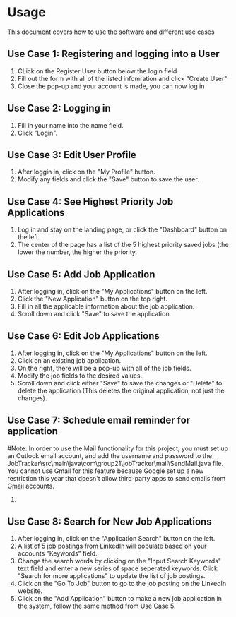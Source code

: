 # Usage

This document covers how to use the software and different use cases

## Use Case 1: Registering and logging into a User

1. CLick on the Register User button below the login field
2. Fill out the form with all of the listed infomration and click "Create User"
3. Close the pop-up and your account is made, you can now log in

## Use Case 2: Logging in

1. Fill in your name into the name field.
2. Click "Login".

## Use Case 3: Edit User Profile

1. After loggin in, click on the "My Profile" button.
2. Modify any fields and click the "Save" button to save the user.

## Use Case 4: See Highest Priority Job Applications

1. Log in and stay on the landing page, or click the "Dashboard" button on the left.
2. The center of the page has a list of the 5 highest priority saved jobs (the lower the number, the higher the priority.

## Use Case 5: Add Job Application

1. After logging in, click on the "My Applications" button on the left.
2. Click the "New Application" button on the top right.
3. Fill in all the applicable information about the job application.
4. Scroll down and click "Save" to save the application.

## Use Case 6: Edit Job Applications

1. After logging in, click on the "My Applications" button on the left.
2. Click on an existing job application.
3. On the right, there will be a pop-up with all of the job fields.
4. Modify the job fields to the desired values.
5. Scroll down and click either "Save" to save the changes or "Delete" to delete the application (This deletes the original application, not just the changes).

## Use Case 7: Schedule email reminder for application

\#Note: In order to use the Mail functionality for this project, you must set up an Outlook email account, and add the username and password to the JobTracker\src\main\java\com\group21\jobTracker\mail\SendMail.java file. You cannot use Gmail for this feature because Google set up a new restriction this year that doesn't allow third-party apps to send emails from Gmail accounts.

1. 

## Use Case 8: Search for New Job Applications

1. After logging in, click on the "Application Search" button on the left.
2. A list of 5 job postings from LinkedIn will populate based on your accounts "Keywords" field.
3. Change the search words by clicking on the "Input Search Keywords" text field and enter a new series of space seperated keywords. Click "Search for more applications" to update the list of job postings.
4. Click on the "Go To Job" button to go to the job posting on the LinkedIn website.
5. Click on the "Add Application" button to make a new job application in the system, follow the same method from Use Case 5.
